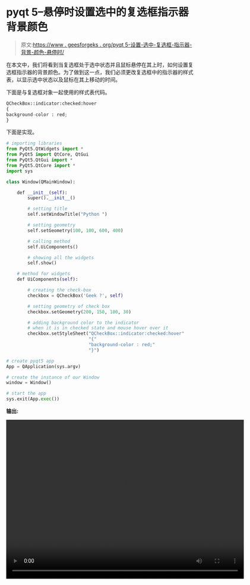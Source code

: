 # pyqt 5–悬停时设置选中的复选框指示器背景颜色

> 原文:[https://www . geesforgeks . org/pyqt 5-设置-选中-复选框-指示器-背景-颜色-悬停时/](https://www.geeksforgeeks.org/pyqt5-setting-checked-check-box-indicator-background-color-when-hover/)

在本文中，我们将看到当复选框处于选中状态并且鼠标悬停在其上时，如何设置复选框指示器的背景颜色。为了做到这一点，我们必须更改复选框中的指示器的样式表，以显示选中状态以及鼠标在其上移动的时间。

下面是与复选框对象一起使用的样式表代码。

```py
QCheckBox::indicator:checked:hover
{
background-color : red;
}

```

下面是实现。

```py
# importing libraries
from PyQt5.QtWidgets import * 
from PyQt5 import QtCore, QtGui
from PyQt5.QtGui import * 
from PyQt5.QtCore import * 
import sys

class Window(QMainWindow):

    def __init__(self):
        super().__init__()

        # setting title
        self.setWindowTitle("Python ")

        # setting geometry
        self.setGeometry(100, 100, 600, 400)

        # calling method
        self.UiComponents()

        # showing all the widgets
        self.show()

    # method for widgets
    def UiComponents(self):

        # creating the check-box
        checkbox = QCheckBox('Geek ?', self)

        # setting geometry of check box
        checkbox.setGeometry(200, 150, 100, 30)

        # adding background color to the indicator
        # when it is in checked state and mouse hover over it
        checkbox.setStyleSheet("QCheckBox::indicator:checked:hover"
                               "{"
                               "background-color : red;"
                               "}")

# create pyqt5 app
App = QApplication(sys.argv)

# create the instance of our Window
window = Window()

# start the app
sys.exit(App.exec())
```

**输出:**

<video class="wp-video-shortcode" id="video-392051-1" width="640" height="428" preload="metadata" controls=""><source type="video/mp4" src="https://media.geeksforgeeks.org/wp-content/uploads/20200329192151/Python-29-03-2020-19_17_32.mp4?_=1">[https://media.geeksforgeeks.org/wp-content/uploads/20200329192151/Python-29-03-2020-19_17_32.mp4](https://media.geeksforgeeks.org/wp-content/uploads/20200329192151/Python-29-03-2020-19_17_32.mp4)</video>